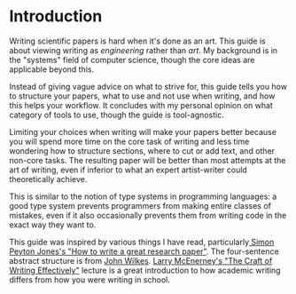 # Introduction

Writing scientific papers is hard when it's done as an art. This guide is about viewing writing as _engineering_ rather than _art_. My background is in the "systems" field of computer science, though the core ideas are applicable beyond this.

Instead of giving vague advice on what to strive for, this guide tells you how to structure your papers, what to use and not use when writing, and how this helps your workflow. It concludes with my personal opinion on what category of tools to use, though the guide is tool-agnostic.

Limiting your choices when writing will make your papers better because you will spend more time on the core task of writing and less time wondering how to structure sections, where to cut or add text, and other non-core tasks. The resulting paper will be better than most attempts at the art of writing, even if inferior to what an expert artist-writer could theoretically achieve.

This is similar to the notion of type systems in programming languages: a good type system prevents programmers from making entire classes of mistakes, even if it also occasionally prevents them from writing code in the exact way they want to.

This guide was inspired by various things I have read, particularly[ Simon Peyton Jones's "How to write a great research paper"](https://www.microsoft.com/en-us/research/academic-program/write-great-research-paper/). The four-sentence abstract structure is from [John Wilkes](https://john.e-wilkes.com/). [Larry McEnerney's "The Craft of Writing Effectively"](https://www.youtube.com/watch?v=vtIzMaLkCaM) lecture is a great introduction to how academic writing differs from how you were writing in school.

